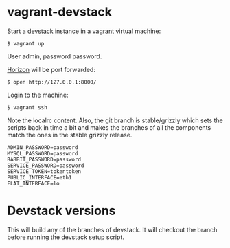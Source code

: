 vagrant-devstack
================

Start a [devstack](http://devstack.org/) instance in a [vagrant](http://www.vagrantup.com/) virtual machine:

    $ vagrant up

User admin, password password.


[Horizon](https://github.com/openstack/horizon/) will be port forwarded:

    $ open http://127.0.0.1:8000/

Login to the machine:

    $ vagrant ssh

Note the localrc content.  Also, the git branch is stable/grizzly which sets the scripts back in time a bit and makes the branches of all the components match the ones in the stable grizzly release.

```
ADMIN_PASSWORD=password
MYSQL_PASSWORD=password
RABBIT_PASSWORD=password
SERVICE_PASSWORD=password
SERVICE_TOKEN=tokentoken
PUBLIC_INTERFACE=eth1
FLAT_INTERFACE=lo
```

# Devstack versions
This will build any of the branches of devstack.  It will checkout the branch before running the devstack setup script.




